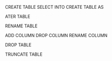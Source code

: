 CREATE TABLE
SELECT INTO
CREATE TABLE AS

ATER TABLE

RENAME TABLE

ADD COLUMN
DROP COLUMN
RENAME COLUMN

DROP TABLE

TRUNCATE TABLE